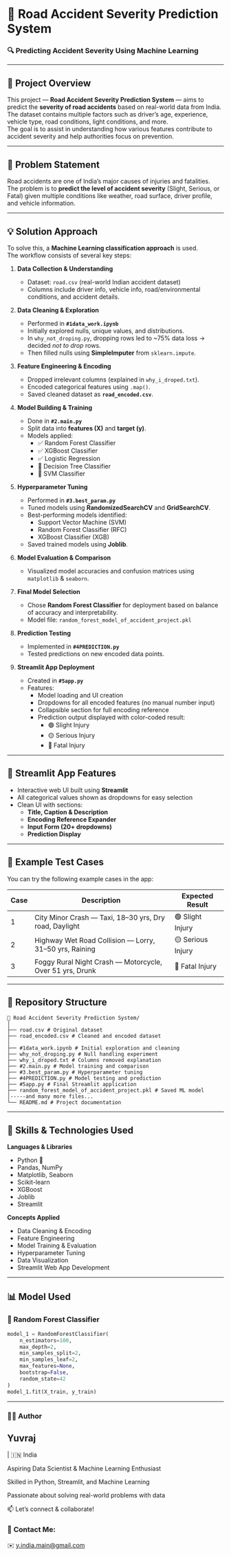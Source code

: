 # 🚗 Road Accident Severity Prediction System  

### 🔍 Predicting Accident Severity Using Machine Learning  

---

## 📘 Project Overview

This project — **Road Accident Severity Prediction System** — aims to predict the **severity of road accidents** based on real-world data from India.  
The dataset contains multiple factors such as driver’s age, experience, vehicle type, road conditions, light conditions, and more.  
The goal is to assist in understanding how various features contribute to accident severity and help authorities focus on prevention.

---

## 🧩 Problem Statement

Road accidents are one of India’s major causes of injuries and fatalities.  
The problem is to **predict the level of accident severity** (Slight, Serious, or Fatal) given multiple conditions like weather, road surface, driver profile, and vehicle information.

---

## 💡 Solution Approach

To solve this, a **Machine Learning classification approach** is used.  
The workflow consists of several key steps:

1. **Data Collection & Understanding**  
   - Dataset: `road.csv` (real-world Indian accident dataset)
   - Columns include driver info, vehicle info, road/environmental conditions, and accident details.

2. **Data Cleaning & Exploration**  
   - Performed in **`#1data_work.ipynb`**  
   - Initially explored nulls, unique values, and distributions.
   - In `why_not_droping.py`, dropping rows led to ~75% data loss → decided *not to drop* rows.
   - Then filled nulls using **SimpleImputer** from `sklearn.impute`.

3. **Feature Engineering & Encoding**  
   - Dropped irrelevant columns (explained in `why_i_droped.txt`).
   - Encoded categorical features using `.map()`.
   - Saved cleaned dataset as **`road_encoded.csv`**.

4. **Model Building & Training**  
   - Done in **`#2.main.py`**
   - Split data into **features (X)** and **target (y)**.
   - Models applied:
     - ✅ Random Forest Classifier  
     - ✅ XGBoost Classifier  
     - ✅ Logistic Regression  
     - 🔄 Decision Tree Classifier  
     - 🔄 SVM Classifier

5. **Hyperparameter Tuning**  
   - Performed in **`#3.best_param.py`**
   - Tuned models using **RandomizedSearchCV** and **GridSearchCV**.
   - Best-performing models identified:  
     - Support Vector Machine (SVM)  
     - Random Forest Classifier (RFC)  
     - XGBoost Classifier (XGB)
   - Saved trained models using **Joblib**.

6. **Model Evaluation & Comparison**  
   - Visualized model accuracies and confusion matrices using `matplotlib` & `seaborn`.

7. **Final Model Selection**  
   - Chose **Random Forest Classifier** for deployment based on balance of accuracy and interpretability.  
   - Model file: `random_forest_model_of_accident_project.pkl`

8. **Prediction Testing**  
   - Implemented in **`#4PREDICTION.py`**  
   - Tested predictions on new encoded data points.

9. **Streamlit App Deployment**  
   - Created in **`#5app.py`**
   - Features:
     - Model loading and UI creation
     - Dropdowns for all encoded features (no manual number input)
     - Collapsible section for full encoding reference
     - Prediction output displayed with color-coded result:  
       - 🟢 Slight Injury  
       - 🟡 Serious Injury  
       - 🔴 Fatal Injury

---

## 🎨 Streamlit App Features

- Interactive web UI built using **Streamlit**
- All categorical values shown as dropdowns for easy selection
- Clean UI with sections:
  - **Title, Caption & Description**
  - **Encoding Reference Expander**
  - **Input Form (20+ dropdowns)**
  - **Prediction Display**

---

## 🚦 Example Test Cases

You can try the following example cases in the app:

| Case | Description | Expected Result |
|------|--------------|----------------|
| 1 | City Minor Crash — Taxi, 18–30 yrs, Dry road, Daylight | 🟢 Slight Injury |
| 2 | Highway Wet Road Collision — Lorry, 31–50 yrs, Raining | 🟡 Serious Injury |
| 3 | Foggy Rural Night Crash — Motorcycle, Over 51 yrs, Drunk | 🔴 Fatal Injury |

---

## 📂 Repository Structure

```
📁 Road Accident Severity Prediction System/
│
├── road.csv # Original dataset
├── road_encoded.csv # Cleaned and encoded dataset
│
├── #1data_work.ipynb # Initial exploration and cleaning
├── why_not_droping.py # Null handling experiment
├── why_i_droped.txt # Columns removed explanation
├── #2.main.py # Model training and comparison
├── #3.best_param.py # Hyperparameter tuning
├── #4PREDICTION.py # Model testing and prediction
├── #5app.py # Final Streamlit application
├── random_forest_model_of_accident_project.pkl # Saved ML model
│-----and many more files...
└── README.md # Project documentation
```



---

## 🧠 Skills & Technologies Used

**Languages & Libraries**
- Python 🐍  
- Pandas, NumPy  
- Matplotlib, Seaborn  
- Scikit-learn  
- XGBoost  
- Joblib  
- Streamlit  

**Concepts Applied**
- Data Cleaning & Encoding  
- Feature Engineering  
- Model Training & Evaluation  
- Hyperparameter Tuning  
- Data Visualization  
- Streamlit Web App Development  

---

## 📊 Model Used

### 🎯 Random Forest Classifier
```python
model_1 = RandomForestClassifier(
    n_estimators=100,
    max_depth=2,
    min_samples_split=2,
    min_samples_leaf=2,
    max_features=None,
    bootstrap=False,
    random_state=42
)
model_1.fit(X_train, y_train)
```

---
### 👨‍💻 Author
## Yuvraj

| 🇮🇳 India

Aspiring Data Scientist & Machine Learning Enthusiast

Skilled in Python, Streamlit, and Machine Learning

Passionate about solving real-world problems with data

📫 Let’s connect & collaborate!




### 📧 **Contact Me:**  

✉️ y.india.main@gmail.com

